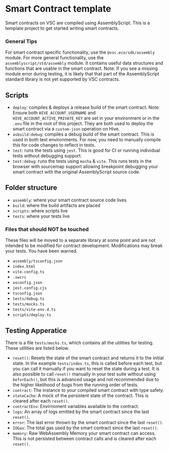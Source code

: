 # Smart Contract template

Smart contracts on VSC are compiled using AssemblyScript. This is a template project to get started writing smart contracts.

### General Tips

For smart contract specific functionality, use the `@vsc.eco/sdk/assembly` module. For more general functionality, use the `assemblyscript/std/assembly` module. It contains useful data structures and functions that are usable in the smart contract. Note: If you see a missing module error during testing, it is likely that that part of the AssemblyScript standard library is not yet supported by VSC contracts.

## Scripts

- `deploy`: compiles & deploys a release build of the smart contract. Note: Ensure both `HIVE_ACCOUNT_USERNAME` and `HIVE_ACCOUNT_ACTIVE_PRIVATE_KEY` are set in your environment or in the `.env` file in the root of this project. They are both used to deploy the smart contract via a `custom-json` operation on Hive.
- `asbuild:debug`: compiles a debug build of the smart contract. This is used in both test environments. For now, you need to manually compile this for code changes to reflect in tests.
- `test`: runs the tests using `jest`. This is good for CI or running individual tests without debugging support.
- `test:debug`: runs the tests using `mocha` & `vite`. This runs tests in the browser with sourcemap support allowing breakpoint debugging your smart contract with the original AssemblyScript source code.

## Folder structure

- `assembly`: where your smart contract source code lives
- `build`: where the build artifacts are placed
- `scripts`: where scripts live
- `tests`: where your tests live

### Files that should NOT be touched

These files will be moved to a separate library at some point and are not intended to be modified for contract development. Modifications may break your tests. You have been warned.

- `assembly/tsconfig.json`
- `index.html`
- `vite.config.ts`
- `.swcrc`
- `asconfig.json`
- `jest.config.cjs`
- `tsconfig.json`
- `tests/debug.ts`
- `tests/mocks.ts`
- `tests/vite-env.d.ts`
- `scripts/deploy.ts`

## Testing Apperatice

There is a file `tests/mocks.ts`, which contains all the utilities for testing. These utilities are listed below.

- `reset()`: Resets the state of the smart contract and returns it to the initial state. In the example `tests/index.ts`, this is called before each test, but you can call it manually if you want to reset the state during a test. It is also possible to call `reset()` manually in your test suite without using `beforEach()`, but this is advanced usage and not recommended due to the higher likelihood of bugs from the running order of tests.
- `contract`: The instance to your compiled smart contract with type safety.
- `stateCache`: A mock of the persistent state of the contract. This is cleared after each `reset()`.
- `contractEnv`: Envirnoment variables available to the contract.
- `logs`: An array of logs emitted by the smart contract since the last `reset()`.
- `error`: The last error thrown by the smart contract since the last `reset()`.
- `IOGas`: The total gas used by the smart contract since the last `reset()`.
- `memory`: Raw WebAssembly Memory your smart contract can access. This is not persisted between contract calls and is cleared after each `reset()`.
